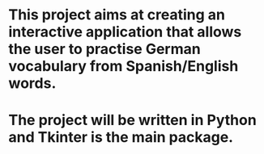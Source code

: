 # This project aims at creating an interactive application that allows the user to practise German vocabulary from Spanish/English words.
# The project will be written in Python and Tkinter is the main package.

